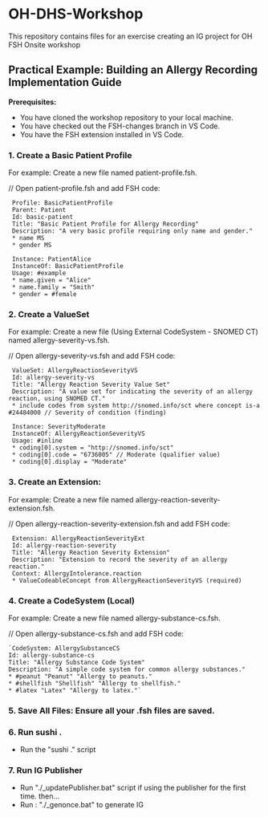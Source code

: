 # OH-DHS-Workshop
This repository contains files for an exercise creating an IG project for OH FSH Onsite workshop

## Practical Example: Building an Allergy Recording Implementation Guide

**Prerequisites:**

* You have cloned the workshop repository to your local machine.
* You have checked out the FSH-changes branch in VS Code.
* You have the FSH extension installed in VS Code.

### 1. Create a Basic Patient Profile
For example: Create a new file named patient-profile.fsh.

// Open patient-profile.fsh and add FSH code: 

     Profile: BasicPatientProfile
     Parent: Patient
     Id: basic-patient
     Title: "Basic Patient Profile for Allergy Recording"
     Description: "A very basic profile requiring only name and gender."
     * name MS
     * gender MS

     Instance: PatientAlice
     InstanceOf: BasicPatientProfile
     Usage: #example
     * name.given = "Alice"
     * name.family = "Smith"
     * gender = #female


### 2. Create a ValueSet 
For example: Create a new file (Using External CodeSystem - SNOMED CT) named allergy-severity-vs.fsh.

// Open allergy-severity-vs.fsh and add FSH code: 

     ValueSet: AllergyReactionSeverityVS
     Id: allergy-severity-vs
     Title: "Allergy Reaction Severity Value Set"
     Description: "A value set for indicating the severity of an allergy reaction, using SNOMED CT."
     * include codes from system http://snomed.info/sct where concept is-a #24484000 // Severity of condition (finding)
          
     Instance: SeverityModerate
     InstanceOf: AllergyReactionSeverityVS
     Usage: #inline
     * coding[0].system = "http://snomed.info/sct"
     * coding[0].code = "6736005" // Moderate (qualifier value)
     * coding[0].display = "Moderate"



### 3. Create an Extension:
For example: Create a new file named allergy-reaction-severity-extension.fsh.

// Open allergy-reaction-severity-extension.fsh and add FSH code: 

     Extension: AllergyReactionSeverityExt
     Id: allergy-reaction-severity
     Title: "Allergy Reaction Severity Extension"
     Description: "Extension to record the severity of an allergy reaction."
     Context: AllergyIntolerance.reaction
     * ValueCodeableConcept from AllergyReactionSeverityVS (required)


### 4. Create a CodeSystem (Local)
For example: Create a new file named allergy-substance-cs.fsh.

// Open allergy-substance-cs.fsh and add FSH code:

    `CodeSystem: AllergySubstanceCS
    Id: allergy-substance-cs
    Title: "Allergy Substance Code System"
    Description: "A simple code system for common allergy substances."
    * #peanut "Peanut" "Allergy to peanuts."
    * #shellfish "Shellfish" "Allergy to shellfish."
    * #latex "Latex" "Allergy to latex."`



### 5. Save All Files: Ensure all your .fsh files are saved.

### 6. Run sushi .
* Run the "sushi ." script


### 7. Run IG Publisher
* Run "./_updatePublisher.bat" script if using the publisher for the first time.
  then...
* Run : "./_genonce.bat" to generate IG





